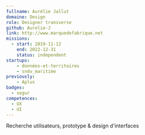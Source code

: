 ```yaml
---
fullname: Aurélie Jallut
domaine: Design
role: Designer transverse
github: Aurelie-J
link: http://www.marquedefabrique.net
missions:
  - start: 2019-11-12
    end: 2022-12-31
    status: independent
startups:
    - données-et-territoires
    - sndv_maritime
previously:
    - Aplus
badges:
  - segur
competences:
  - UX
  - UI
---
```

Recherche utilisateurs, prototype & design d'interfaces
